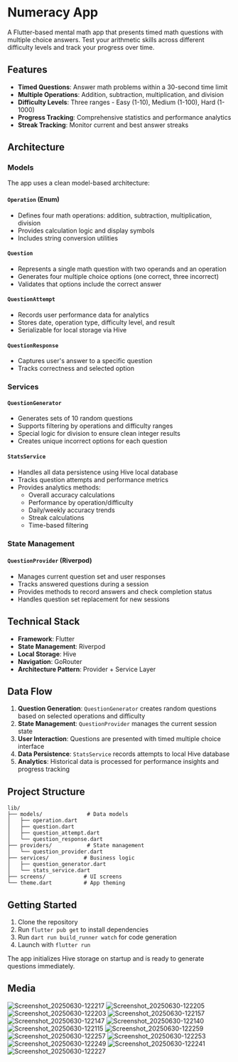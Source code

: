 # Numeracy App

A Flutter-based mental math app that presents timed math questions with multiple choice answers. Test your arithmetic skills across different difficulty levels and track your progress over time.

## Features

- **Timed Questions**: Answer math problems within a 30-second time limit
- **Multiple Operations**: Addition, subtraction, multiplication, and division
- **Difficulty Levels**: Three ranges - Easy (1-10), Medium (1-100), Hard (1-1000)
- **Progress Tracking**: Comprehensive statistics and performance analytics
- **Streak Tracking**: Monitor current and best answer streaks

## Architecture

### Models

The app uses a clean model-based architecture:

#### `Operation` (Enum)

- Defines four math operations: addition, subtraction, multiplication, division
- Provides calculation logic and display symbols
- Includes string conversion utilities

#### `Question`

- Represents a single math question with two operands and an operation
- Generates four multiple choice options (one correct, three incorrect)
- Validates that options include the correct answer

#### `QuestionAttempt`

- Records user performance data for analytics
- Stores date, operation type, difficulty level, and result
- Serializable for local storage via Hive

#### `QuestionResponse`

- Captures user's answer to a specific question
- Tracks correctness and selected option

### Services

#### `QuestionGenerator`

- Generates sets of 10 random questions
- Supports filtering by operations and difficulty ranges
- Special logic for division to ensure clean integer results
- Creates unique incorrect options for each question

#### `StatsService`

- Handles all data persistence using Hive local database
- Tracks question attempts and performance metrics
- Provides analytics methods:
  - Overall accuracy calculations
  - Performance by operation/difficulty
  - Daily/weekly accuracy trends
  - Streak calculations
  - Time-based filtering

### State Management

#### `QuestionProvider` (Riverpod)

- Manages current question set and user responses
- Tracks answered questions during a session
- Provides methods to record answers and check completion status
- Handles question set replacement for new sessions

## Technical Stack

- **Framework**: Flutter
- **State Management**: Riverpod
- **Local Storage**: Hive
- **Navigation**: GoRouter
- **Architecture Pattern**: Provider + Service Layer

## Data Flow

1. **Question Generation**: `QuestionGenerator` creates random questions based on selected operations and difficulty
2. **State Management**: `QuestionProvider` manages the current session state
3. **User Interaction**: Questions are presented with timed multiple choice interface
4. **Data Persistence**: `StatsService` records attempts to local Hive database
5. **Analytics**: Historical data is processed for performance insights and progress tracking

## Project Structure

```
lib/
├── models/              # Data models
│   ├── operation.dart
│   ├── question.dart
│   ├── question_attempt.dart
│   └── question_response.dart
├── providers/           # State management
│   └── question_provider.dart
├── services/           # Business logic
│   ├── question_generator.dart
│   └── stats_service.dart
├── screens/            # UI screens
└── theme.dart          # App theming
```

## Getting Started

1. Clone the repository
2. Run `flutter pub get` to install dependencies
3. Run `dart run build_runner watch` for code generation
4. Launch with `flutter run`

The app initializes Hive storage on startup and is ready to generate questions immediately.

## Media
![Screenshot_20250630-122217](https://github.com/user-attachments/assets/490befa9-2952-4968-bf36-7f6aa9777e76)
![Screenshot_20250630-122205](https://github.com/user-attachments/assets/22f109ca-7bea-4cad-a85b-b2c05f531f8c)
![Screenshot_20250630-122203](https://github.com/user-attachments/assets/5a584e38-bf8c-40cf-a34f-2497b2352908)
![Screenshot_20250630-122157](https://github.com/user-attachments/assets/5be9b63f-61d4-44c1-b12f-132b53f770c6)
![Screenshot_20250630-122147](https://github.com/user-attachments/assets/d84e7b9d-d11f-4549-9de2-cd7229531234)
![Screenshot_20250630-122140](https://github.com/user-attachments/assets/270183bf-b396-42dc-ae99-bd165c68f49b)
![Screenshot_20250630-122115](https://github.com/user-attachments/assets/34e39e92-9a36-4cf6-91a5-2783c9200ca6)
![Screenshot_20250630-122259](https://github.com/user-attachments/assets/53629c18-2cbf-45f2-91f3-c5cdee3c1b40)
![Screenshot_20250630-122257](https://github.com/user-attachments/assets/969ca17a-430b-4b0f-a6d1-c8560a31dc28)
![Screenshot_20250630-122253](https://github.com/user-attachments/assets/1b69096e-1928-4d7e-bc8a-de40b86ed743)
![Screenshot_20250630-122249](https://github.com/user-attachments/assets/b3c46b32-6572-4c6d-9719-982144384c45)
![Screenshot_20250630-122241](https://github.com/user-attachments/assets/668f435b-7df3-42f3-abfc-414d0b9c32d4)
![Screenshot_20250630-122227](https://github.com/user-attachments/assets/530f5131-9895-4db8-8b4f-c6632a047813)

